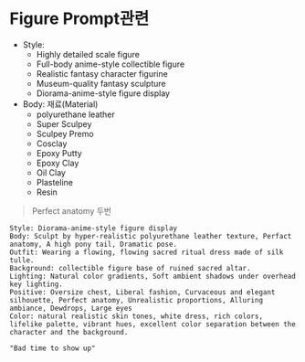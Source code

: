 # Figure Prompt관련

- Style:
  - Highly detailed scale figure
  - Full-body anime-style collectible figure
  - Realistic fantasy character figurine
  - Museum-quality fantasy sculpture
  - Diorama-anime-style figure display
- Body: 재료(Material)
  - polyurethane leather
  - Super Sculpey
  - Sculpey Premo
  - Cosclay
  - Epoxy Putty
  - Epoxy Clay
  - Oil Clay
  - Plasteline
  - Resin

>  Perfect anatomy 두번

```
Style: Diorama-anime-style figure display
Body: Sculpt by hyper-realistic polyurethane leather texture, Perfact anatomy, A high pony tail, Dramatic pose.
Outfit: Wearing a flowing, flowing sacred ritual dress made of silk tulle.
Background: collectible figure base of ruined sacred altar.
Lighting: Natural color gradients, Soft ambient shadows under overhead key lighting.
Positive: Oversize chest, Liberal fashion, Curvaceous and elegant silhouette, Perfect anatomy, Unrealistic proportions, Alluring ambiance, Dewdrops, Large eyes
Color: natural realistic skin tones, white dress, rich colors, lifelike palette, vibrant hues, excellent color separation between the character and the background.

"Bad time to show up"
```
